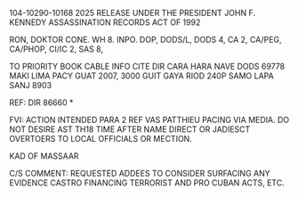 104-10290-10168 2025 RELEASE UNDER THE PRESIDENT JOHN F. KENNEDY ASSASSINATION RECORDS ACT OF 1992

RON, DOKTOR
CONE. WH 8.
INPO. DOP, DODS/L, DODS 4, CA 2, CA/PEG, CA/PHOP, CI/IC 2, SAS 8,

TO PRIORITY BOOK CABLE INFO CITE DIR
CARA HARA NAVE DODS 69778
MAKI LIMA PACY GUAT
2007, 3000 GUIT GAYA
RIOD 240P SAMO LAPA
SANJ 8903

REF: DIR 86660 *

FVI: ACTION INTENDED PARA 2 REF VAS PATTHIEU
PACING VIA MEDIA. DO NOT DESIRE AST TH18 TIME AFTER NAME DIRECT
OR JADIESCT OVERTOERS TO LOCAL OFFICIALS OR
MECTION.

KAD OF MASSAAR

C/S COMMENT: REQUESTED ADDEES TO CONSIDER SURFACING ANY EVIDENCE CASTRO
FINANCING TERRORIST AND PRO CUBAN ACTS, ETC.
